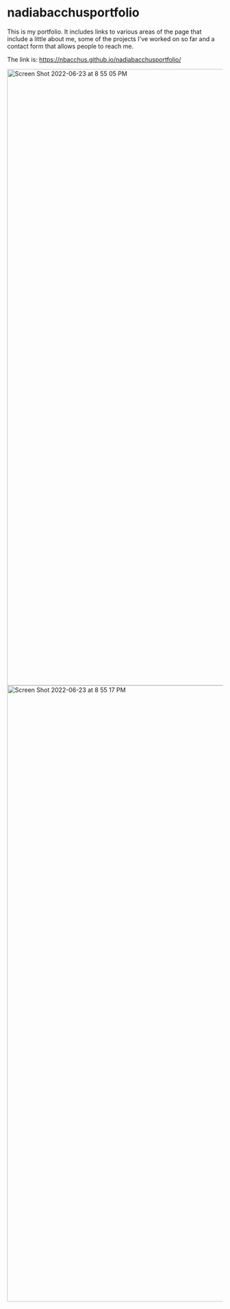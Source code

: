 # nadiabacchusportfolio


This is my portfolio. It includes links to various areas of the page that include a little about me, some of the projects I've worked on so far and a contact form that allows people to reach me.

The link is: https://nbacchus.github.io/nadiabacchusportfolio/

<img width="1438" alt="Screen Shot 2022-06-23 at 8 55 05 PM" src="https://user-images.githubusercontent.com/10911024/175438777-cfe4449f-1883-4688-b37c-9e1b233709c1.png">
<img width="1438" alt="Screen Shot 2022-06-23 at 8 55 17 PM" src="https://user-images.githubusercontent.com/10911024/175438778-fe79d91a-7e8c-43cd-8f47-462c061e0981.png">
